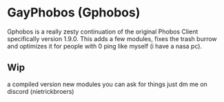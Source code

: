 # GayPhobos (Gphobos)
Gphobos is a really zesty continuation of the original Phobos Client specifically version 1.9.0. This adds a few modules, fixes the trash burrow and optimizes it for people with 0 ping like myself (i have a nasa pc).

## Wip
a compiled version
new modules
you can ask for things just dm me on discord  (nietrickbroers)

